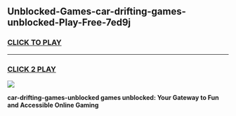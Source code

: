 
## Unblocked-Games-car-drifting-games-unblocked-Play-Free-7ed9j
<h3>
<a href="https://premium76.site?title=car-drifting-games-unblocked&ref=09A">CLICK TO PLAY</a></h3>
<hr>

<h3>
<a href="https://premium76.site?title=car-drifting-games-unblocked&ref=09A">CLICK 2 PLAY</a>
  
</h3>

<a href="https://premium76.site?title=car-drifting-games-unblocked&ref=09A"><img src="https://clearcache.store/games.png"></a>


**car-drifting-games-unblocked games unblocked: Your Gateway to Fun and Accessible Online Gaming**
